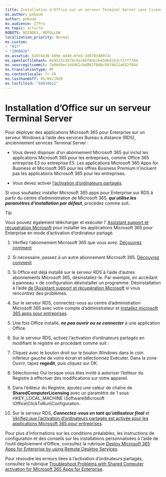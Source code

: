```yaml
---
title: Installation d’Office sur un serveur Terminal Server sans licence
ms.author: pebaum
author: pebaum
ms.audience: ITPro
ms.topic: article
ROBOTS: NOINDEX, NOFOLLOW
localization_priority: Normal
ms.custom:
- "917"
- "2000020"
ms.assetid: b1074430-489e-4d49-bfe4-3d8783d8073c
ms.openlocfilehash: 6e952513679c9ac66f8de2b43d6d243cf17ff789
ms.sourcegitcommit: 7e06d9ec1dd462cbd882f088c997d012a032f04d
ms.translationtype: MT
ms.contentlocale: fr-FR
ms.lasthandoff: 05/04/2020
ms.locfileid: "44010612"
---
```

# <a name="installing-office-on-a-terminal-server"></a>Installation d’Office sur un serveur Terminal Server

Pour déployer des applications Microsoft 365 pour Enterprise sur un serveur Windows à l’aide des services Bureau à distance (RDS), anciennement services Terminal Server :
  
- Vous devez disposer d’un abonnement Microsoft 365 qui inclut les applications Microsoft 365 pour les entreprises, comme Office 365 entreprise E3 ou entreprise E5. Les applications Microsoft 365 Apps for Business et Microsoft 365 pour les offres Business Premium n’incluent pas les applications Microsoft 365 pour les entreprises.

- Vous devez activer [l’activation d’ordinateurs partagés](https://docs.microsoft.com/DeployOffice/overview-shared-computer-activation).

Si vous souhaitez installer Microsoft 365 apps pour Enterprise sur RDS à partir du centre d’administration de Microsoft 365, ***qui utilise les paramètres d’installation par défaut***, procédez comme suit.

> [!TIP]
> Vous pouvez également télécharger et exécuter l' [Assistant support et récupération Microsoft](https://aka.ms/SaRA_OfficeSCA_M365Portal) pour installer les applications Microsoft 365 pour Enterprise en mode d’activation d’ordinateur partagé.
  
1. Vérifiez l’abonnement Microsoft 365 que vous avez. [Découvrez comment](https://docs.microsoft.com/office365/admin/admin-overview/what-subscription-do-i-have)

2. Si nécessaire, passez à un autre abonnement Microsoft 365. [Découvrez comment](https://docs.microsoft.com/office365/admin/subscriptions-and-billing/switch-to-a-different-plan)

3. Si Office est déjà installé sur le serveur RDS à l’aide d’autres abonnements Microsoft 365, désinstallez-le. Par exemple, en accédant à panneau \> de configuration désinstaller un programme. Désinstallation à l’aide [de l’Assistant support et récupération Microsoft](https://aka.ms/SARA-OfficeUninstall-Alchemy) si vous rencontrez des problèmes.

4. Sur le serveur RDS, connectez-vous au centre d’administration Microsoft 365 avec votre compte d’administrateur et [Installez microsoft 365 apps pour entreprises](https://portal.office.com/OLS/MySoftware.aspx).

5. Une fois Office installé, ***ne pas ouvrir ou se connecter*** à une application Office.

6. Sur le serveur RDS, activez l’activation d’ordinateurs partagés en modifiant le registre en procédant comme suit :

1. Cliquez avec le bouton droit sur le bouton Windows dans le coin inférieur gauche de votre écran et sélectionnez Exécuter. Dans la zone Ouvrir, tapez **regedit**, puis cliquez sur OK.

2. Sélectionnez Oui lorsque vous êtes invité à autoriser l’éditeur du Registre à effectuer des modifications sur votre appareil.

3. Dans l’éditeur du Registre, ajoutez une valeur de chaîne de **SharedComputerLicensing** avec un paramètre de 1 sous HKEY_LOCAL_MACHINE \Software\Microsoft \Office\ClickToRun\Configuration.

7. Sur le serveur RDS, ***Connectez-vous en tant qu’utilisateur final*** et [Vérifiez que l’activation d’ordinateurs partagés est activée pour les applications Microsoft 365 pour entreprises](https://docs.microsoft.com/DeployOffice/troubleshoot-shared-computer-activation#verify-that-activation-for-microsoft-365-apps-succeeded).

Pour plus d’informations sur les conditions préalables, les instructions de configuration et des conseils sur les installations personnalisées à l’aide de l’outil déploiement d’Office, consultez la rubrique [Deploy Microsoft 365 Apps for Enterprise by using Remote Desktop Services](https://docs.microsoft.com/DeployOffice/deploy-microsoft-365-apps-remote-desktop-services).
  
Pour résoudre les erreurs liées à l’activation d’ordinateurs partagés, consultez la rubrique [Troubleshoot Problems with Shared Computer activation for Microsoft 365 Apps for Enterprise](https://docs.microsoft.com/DeployOffice/troubleshoot-shared-computer-activation).
  